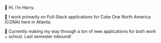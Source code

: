 👋 Hi, I’m Harry.

👀 I work primarily on Full-Stack applications for Coke One North America (CONA) here in Atlanta.

📖 Currently making my way through a ton of new applications for both work + school. Last semester inbound!
